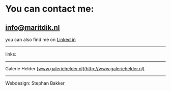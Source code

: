# You can contact me:

## [info@maritdik.nl](mailto:info@maritdik.nl)


you can also find me on [Linked in](https://nl.linkedin.com/in/marit-dik-9662938)










---

links:

---

Galerie Helder  [www.galeriehelder.nl](http://www.galeriehelder.nl) 

---

Webdesign: Stephan Bakker

